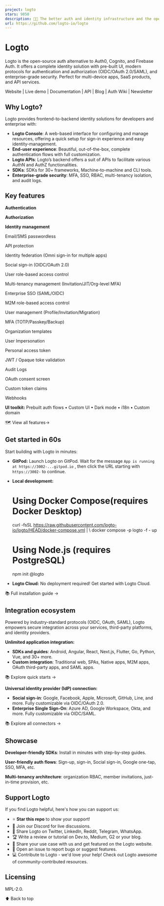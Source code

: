 ```yaml
---
project: logto
stars: 9850
description: 🧑‍🚀 The better auth and identity infrastructure and the open-source alternative to Auth0. No framework restrictions.
url: https://github.com/logto-io/logto
---
```


Logto
=====

Logto is the open-source auth alternative to Auth0, Cognito, and Firebase Auth. It offers a complete identity solution with pre-built UI, modern protocols for authentication and authorization (OIDC/OAuth 2.0/SAML), and enterprise-grade security. Perfect for multi-device apps, SaaS products, and API services.

Website | Live demo | Documentation | API | Blog | Auth Wiki | Newsletter

Why Logto?
----------

Logto provides frontend-to-backend identity solutions for developers and enterprise with:

-   **Logto Console**: A web-based interface for configuring and manage resources, offering a quick setup for sign-in experience and easy identity-management.
-   **End-user experience**: Beautiful, out-of-the-box, complete authentication flows with full customization.
-   **Logto APIs**: Logto’s backend offers a suit of APIs to facilitate various AuthN and AuthZ functionalities.
-   **SDKs**: SDKs for 30+ frameworks, Machine-to-machine and CLI tools.
-   **Enterprise-grade security**: MFA, SSO, RBAC, multi-tenancy isolation, and audit logs.

Key features
------------

**Authentication**

**Authorization**

**Identity management**

Email/SMS passwordless

API protection

Identity federation (Omni sign-in for multiple apps)

Social sign-in (OIDC/OAuth 2.0)

User role-based access control

Multi-tenancy management (Invitation/JIT/Org-level MFA)

Enterprise SSO (SAML/OIDC)

M2M role-based access control

User management (Profile/Invitation/Migration)

MFA (TOTP/Passkey/Backup)

Organization templates

User Impersonation

Personal access token

JWT / Opaque toke validation

Audit Logs

OAuth consent screen

Custom token claims

Webhooks

**UI toolkit:** Prebuilt auth flows • Custom UI • Dark mode • i18n • Custom domain

🗺️ View all features→

Get started in 60s
------------------

Start building with Logto in minutes:

-   **GitPod:** Launch Logto on GitPod. Wait for the message `App is running at https://3002-...gitpod.io` , then click the URL starting with `https://3002-` to continue.
    
-   **Local development:**
    
    # Using Docker Compose(requires Docker Desktop)
    curl -fsSL https://raw.githubusercontent.com/logto-io/logto/HEAD/docker-compose.yml | \\
    docker compose -p logto -f - up
    
    # Using Node.js (requires PostgreSQL)
    npm init @logto
    
-   **Logto Cloud:** No deployment required! Get started with Logto Cloud.
    

📚 Full installation guide →

Integration ecosystem
---------------------

Powered by industry-standard protocols (OIDC, OAuth, SAML), Logto empowers secure integration across your services, third-party platforms, and identity providers.

**Unlimited application integration:**

-   **SDKs and guides**: Android, Angular, React, Next.js, Flutter, Go, Python, Vue, and 30+ more.
-   **Custom integration**: Traditional web, SPAs, Native apps, M2M apps, OAuth third-party apps, and SAML apps.

📚 Explore quick starts →

**Universal identity provider (IdP) connection:**

-   **Social sign-in**: Google, Facebook, Apple, Microsoft, GitHub, Line, and more. Fully customizable via OIDC/OAuth 2.0.
-   **Enterprise Single Sign-On**: Azure AD, Google Workspace, Okta, and more. Fully customizable via OIDC/SAML.

📚 Explore all connectors →

Showcase
--------

**Developer-friendly SDKs**: Install in minutes with step-by-step guides.

**User-friendly auth flows**: Sign-up, sign-in, Social sign-in, Google one-tap, SSO, MFA, etc.

**Multi-tenancy architecture**: organization RBAC, member invitations, just-in-time provision, etc.

Support Logto
-------------

If you find Logto helpful, here's how you can support us:

-   ⭐ **Star this repo** to show your support!
-   💬 Join our Discord for live discussions.
-   📢 Share Logto on Twitter, LinkedIn, Reddit, Telegram, WhatsApp.
-   🏆 Write a review or tutorial on Dev.to, Medium, G2 or your blog.
-   💬 Share your use case with us and get featured on the Logto website.
-   🙋 Open an issue to report bugs or suggest features.
-   💻 Contribute to Logto - we'd love your help! Check out Logto awesome of community-contributed resources.

Licensing
---------

MPL-2.0.

⬆️ Back to top
